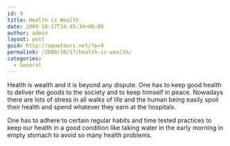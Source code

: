 ```yaml
---
id: 9
title: Health is Wealth
date: 2009-10-17T14:45:34+00:00
author: admin
layout: post
guid: http://aquatours.net/?p=9
permalink: /2009/10/17/health-is-wealth/
categories:
  - General
---
```

Health is wealth and it is beyond any dispute. One has to keep good health to deliver the goods to the society and to keep himself in peace. Nowadays there are lots of stress in all walks of life and the human being easily spoil their health and spend whatever they earn at the hospitals.

One has to adhere to certain regular habits and time tested practices to keep our health in a good condition like taking water in the early morning in empty stomach to avoid so many health problems.